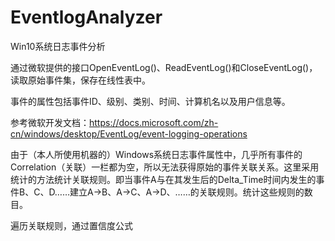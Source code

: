 # EventlogAnalyzer
Win10系统日志事件分析

通过微软提供的接口OpenEventLog()、ReadEventLog()和CloseEventLog()，读取原始事件集，保存在线性表中。

事件的属性包括事件ID、级别、类别、时间、计算机名以及用户信息等。

参考微软开发文档：https://docs.microsoft.com/zh-cn/windows/desktop/EventLog/event-logging-operations

由于（本人所使用机器的）Windows系统日志事件属性中，几乎所有事件的Correlation（关联）一栏都为空，所以无法获得原始的事件关联关系。这里采用统计的方法统计关联规则。即当事件A与在其发生后的Delta_Time时间内发生的事件B、C、D……建立A->B、A->C、A->D、……的关联规则。统计这些规则的数目。

遍历关联规则，通过置信度公式
